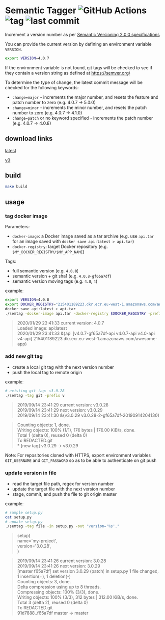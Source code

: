 # Semantic Tagger ![GitHub Actions](https://img.shields.io/github/workflow/status/mpdred/semantic-tagger/Pipeline/master) ![tag](https://img.shields.io/github/v/tag/mpdred/semantic-tagger) ![last commit](https://img.shields.io/github/last-commit/mpdred/semantic-tagger)

Increment a version number as per [Semantic Versioning 2.0.0 specifications](https://semver.org/)

You can provide the current version by defining an environment variable `VERSION`.
```bash
export VERSION=4.0.7
```
If the environment variable is not found, git tags will be checked to see if they contain a version string as defined at https://semver.org/

To determine the type of change, the latest commit message will be checked for the following keywords:
- `change=major` - increments the major number, and resets the feature and patch number to zero (e.g. 4.0.7 -> 5.0.0)
- `change=minor` - increments the minor number, and resets the patch number to zero (e.g. 4.0.7 -> 4.1.0)
- `change=patch` or no keyword specified - increments the patch number (e.g. 4.0.7 -> 4.0.8)


## download links
[latest](https://mpdred-public.s3-eu-west-1.amazonaws.com/semtag)

[v0](https://mpdred-public.s3-eu-west-1.amazonaws.com/semtag-v0)

## build
```bash
make build
```

## usage
### tag docker image
Parameters:
- `docker-image`: a Docker image saved as a tar archive (e.g. use `api.tar` for an image saved with `docker save api:latest > api.tar`)
- `docker-registry`: target Docker repository (e.g. `$MY_DOCKER_REGISTRY/$MY_APP_NAME`)

Tags:
- full semantic version (e.g. `4.0.8`)
- semantic version + git sha1 (e.g. `4.0.8-gf65a7df`)
- semantic version moving tags (e.g. `4.0`, `4`)

example:
```bash
export VERSION=4.0.8
export DOCKER_REGISTRY="215401189223.dkr.ecr.eu-west-1.amazonaws.com/awesome-app"
docker save api:latest > api.tar
./semtag -docker-image api.tar -docker-registry $DOCKER_REGISTRY -prefix v -suffix '-api'
```
> 2020/01/29 23:41:33 current version: 4.0.7
<br>Loaded image: api:latest
<br>2020/01/29 23:41:33 &{api [v4.0.7-gf65a7df-api v4.0.7-api v4.0-api v4-api] 215401189223.dkr.ecr.eu-west-1.amazonaws.com/awesome-app}

### add new git tag
- create a local git tag with the next version number
- push the local tag to remote origin

example:
```bash
# existing git tag: v3.0.28
./semtag -tag git -prefix v
```
> 2019/09/14 23:41:29 current version: v3.0.28
<br>2019/09/14 23:41:29 next version: v3.0.29
<br>2019/09/14 23:41:30 &{v3.0.29 v3.0.28-2-gf65a7df-20190914204130}

> Counting objects: 1, done.
<br>Writing objects: 100% (1/1), 176 bytes | 176.00 KiB/s, done.
<br>Total 1 (delta 0), reused 0 (delta 0)
<br>To REDACTED.git
<br> * [new tag]         v3.0.29 -> v3.0.29


Note: For repositories cloned with HTTPS, export environment variables `GIT_USERNAME` and `GIT_PASSWORD` so as to be able to authenticate on git push

### update version in file
- read the target file path, regex for version number
- update the target file with the next version number
- stage, commit, and push the file to git origin master

example:
```bash
# sample setup.py
cat setup.py
# update setup.py
./semtag -tag file -in setup.py -out "version='%s',"
```
> setup(
<br>    name='my-project',
<br>    version='3.0.28',
<br>  )

> 2019/09/14 23:41:26 current version: 3.0.28
<br>2019/09/14 23:41:26 next version: 3.0.29
<br>[master f65a7df] set version 3.0.29 (patch) in setup.py 1 file changed, 1 insertion(+), 1 deletion(-)
<br>Counting objects: 3, done.
<br>Delta compression using up to 8 threads.
<br>Compressing objects: 100% (3/3), done.
<br>Writing objects: 100% (3/3), 312 bytes | 312.00 KiB/s, done.
<br>Total 3 (delta 2), reused 0 (delta 0)
<br>To REDACTED.git
<br>   91d7888..f65a7df  master -> master
